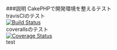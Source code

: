 ###説明
CakePHPで開発環境を整えるテスト   
travisCIのテスト   
[![Build Status](https://travis-ci.org/bigplants/cake_dev_test.svg?branch=master)](https://travis-ci.org/bigplants/master)   
coverallsのテスト   
[![Coverage Status](https://coveralls.io/repos/bigplants/cake_dev_test/badge.png?branch=master)](https://coveralls.io/r/bigplants/cake_dev_test?branch=master)   
test   


